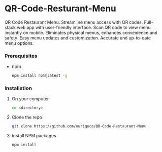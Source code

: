 # QR-Code-Resturant-Menu
QR Code Restaurant Menu: Streamline menu access with QR codes. Full-stack web app with user-friendly interface. Scan QR code to view menu instantly on mobile. Eliminates physical menus, enhances convenience and safety. Easy menu updates and customization. Accurate and up-to-date menu options.

### Prerequisites

* npm
  ```sh
  npm install npm@latest -g
  ```

### Installation


1. On your computer
    ```sh
   cd <directory>
   ```
2. Clone the repo
   ```sh
   git clone https://github.com/ouriquco/QR-Code-Restaurant-Menu
   ```
3. Install NPM packages
   ```sh
   npm install
   ```
